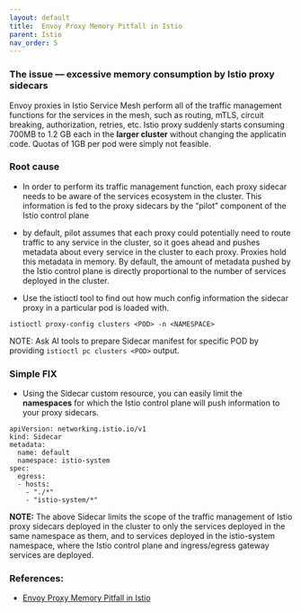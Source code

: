 ```yaml
---
layout: default
title:  Envoy Proxy Memory Pitfall in Istio
parent: Istio
nav_order: 5
---
```

### The issue — excessive memory consumption by Istio proxy sidecars
Envoy proxies in Istio Service Mesh perform all of the traffic management functions for the services in the mesh, such as routing, mTLS, circuit breaking, authorization, retries, etc.
Istio proxy suddenly starts consuming 700MB to 1.2 GB each in the **larger cluster** without changing the applicatin code. Quotas of 1GB per pod were simply not feasible.

### Root cause
* In order to perform its traffic management function, each proxy sidecar needs to be aware of the services ecosystem in the cluster. This information is fed to the proxy sidecars by the “pilot” component of the Istio control plane
* by default, pilot assumes that each proxy could potentially need to route traffic to any service in the cluster, so it goes ahead and pushes metadata about every service in the cluster to each proxy. Proxies hold this metadata in memory. By default, the amount of metadata pushed by the Istio control plane is directly proportional to the number of services deployed in the cluster.

* Use the istioctl tool to find out how much config information the sidecar proxy in a particular pod is loaded with.
```shell
istioctl proxy-config clusters <POD> -n <NAMESPACE>
```
NOTE: Ask AI tools to prepare Sidecar manifest for specific POD by providing `istioctl pc clusters <POD>` output.

### Simple FIX
* Using the Sidecar custom resource, you can easily limit the **namespaces** for which the Istio control plane will push information to your proxy sidecars.
```shell
apiVersion: networking.istio.io/v1
kind: Sidecar
metadata:
  name: default
  namespace: istio-system
spec:
  egress:
  - hosts:
    - "./*"
    - "istio-system/*"
```
**NOTE:** The above Sidecar limits the scope of the traffic management of Istio proxy sidecars deployed in the cluster to only the services deployed in the same namespace as them, and to services deployed in the istio-system namespace, where the Istio control plane and ingress/egress gateway services are deployed.

### References:
* [Envoy Proxy Memory Pitfall in Istio](https://medium.com/geekculture/watch-out-for-this-istio-proxy-sidecar-memory-pitfall-8dbd99ea7e9d)